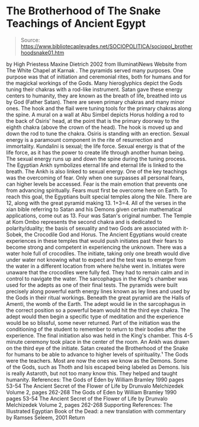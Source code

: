 # The Brotherhood of The Snake Teachings of Ancient Egypt

> Source: https://www.bibliotecapleyades.net/SOCIOPOLITICA/sociopol_brotherhoodsnake01.htm

by High Priestess Maxine Dietrich
2002
from IlluminatiNews Website
from The White Chapel at Karnak
.
The pyramids served many purposes. One purpose was that of initiation and ceremonial rites, both for humans and for the magickal workings of the Gods. Many hieroglyphics depict the Gods tuning their chakras with a rod-like instrument. Satan gave these energy centers to humanity, they are known as the breath of life, breathed into us by God (Father Satan). There are seven primary chakras and many minor ones. The hook and the flail were tuning tools for the primary chakras along the spine. A mural on a wall at Abu Simbel depicts Horus holding a rod to the back of Osiris' head, at the point that is the primary doorway to the eighth chakra (above the crown of the head).
The hook is moved up and down the rod to tune the chakra. Osiris is standing with an erection. Sexual energy is a paramount component in the rite of resurrection and immortality. Kundalini is sexual; the life force. Sexual energy is that of the life force, as it has the power to create life through another human being. The sexual energy runs up and down the spine during the tuning process. The Egyptian Ankh symbolizes eternal life and eternal life is linked to the breath. The Ankh is also linked to sexual energy. One of the key teachings was the overcoming of fear. Only when one surpasses all personal fears, can higher levels be accessed. Fear is the main emotion that prevents one from advancing spiritually. Fears must first be overcome here on Earth. To reach this goal, the Egyptians built special temples along the Nile. There are 12, along with the great pyramid making 13. 1+3=4. All of the verses in the xian bible referring to Satan and his Demons given certain mathematical applications, come out as 13. Four was Satan's original number.
The Temple at Kom Ombo represents the second chakra and is dedicated to polarity/duality; the basis of sexuality and two Gods are associated with it- Sobek, the Crocodile God and Horus. The Ancient Egyptians would create experiences in these temples that would push initiates past their fears to become strong and competent in experiencing the unknown.
There was a water hole full of crocodiles. The initiate, taking only one breath would dive under water not knowing what to expect and the test was to emerge from the water in a different location from where he/she went in. Initiates were unaware that the crocodiles were fully fed. They had to remain calm and in control to navigate the water.
The sarcophagus in the King's chamber was used for the adepts as one of their final tests. The pyramids were built precisely along powerful earth energy lines known as ley lines and used by the Gods in their ritual workings. Beneath the great pyramid are the Halls of Amenti, the womb of the Earth. The adept would lie in the sarcophagus in the correct position so a powerful beam would hit the third eye chakra. The adept would then begin a specific type of meditation and the experience would be so blissful, some never returned. Part of the initiation was the conditioning of the student to remember to return to their bodies after the experience. The final initiation also was held in the King's chamber. This 4-5 minute ceremony took place in the center of the room. An Ankh was drawn on the third eye of the initiate. Satan created the Brotherhood of the Snake for humans to be able to advance to higher levels of spirituality.¹ The Gods were the teachers. Most are now the ones we know as the Demons. Some of the Gods, such as Thoth and Isis escaped being labeled as Demons. Isis is really Astaroth, but not too many know this. They helped and taught humanity. References:
The Gods of Eden by William Bramley 1990 pages 53-54 The Ancient Secret of the Flower of Life by Drunvalo Melchizedek Volume 2, pages 262-268
The Gods of Eden by William Bramley 1990 pages 53-54
The Ancient Secret of the Flower of Life by Drunvalo Melchizedek Volume 2, pages 262-268
Supporting References:
The Illustrated Egyptian Book of the Dead: a new translation with commentary by Ramses Seleem, 2001
Return
